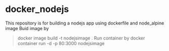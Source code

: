 # docker_nodejs
This repository is for building a nodejs app using dockerfile and node_alpine image
Buid image by
  >docker image build -t nodejsimage .
Run container by
  > docker container run -d -p 80:3000 nodejsimage
